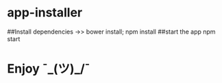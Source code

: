 # app-installer
##Install dependencies ->>
bower install; npm install
##start the app
npm start
# Enjoy ¯\_(ツ)_/¯
